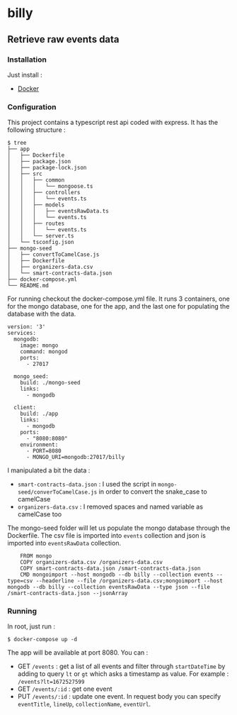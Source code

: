# billy

## Retrieve raw events data
### Installation 
Just install :
- [Docker](https://docs.docker.com/engine/install/) 

### Configuration
This project contains a typescript rest api coded with express. It has the following structure :
``` 
$ tree
├── app
│   ├── Dockerfile
│   ├── package.json
│   ├── package-lock.json
│   ├── src
│   │   ├── common
│   │   │   └── mongoose.ts
│   │   ├── controllers
│   │   │   └── events.ts
│   │   ├── models
│   │   │   ├── eventsRawData.ts
│   │   │   └── events.ts
│   │   ├── routes
│   │   │   └── events.ts
│   │   └── server.ts
│   └── tsconfig.json
├── mongo-seed
│   ├── convertToCamelCase.js
│   ├── Dockerfile
│   ├── organizers-data.csv
│   └── smart-contracts-data.json
├── docker-compose.yml
└── README.md
```

For running checkout the docker-compose.yml file. It runs 3 containers, one for the mongo database, one for the app, and the last one for populating the database with the data.
```
version: '3'
services:
  mongodb:
    image: mongo
    command: mongod
    ports:
      - 27017

  mongo_seed:
    build: ./mongo-seed
    links:
      - mongodb

  client:
    build: ./app
    links:
      - mongodb
    ports:
      - "8080:8080"
    environment:
      - PORT=8080
      - MONGO_URI=mongodb:27017/billy
```

I manipulated a bit the data :
- `smart-contracts-data.json` : I used the script in `mongo-seed/converToCamelCase.js` in order to convert the snake_case to camelCase
- `organizers-data.csv` : I removed spaces and named variable as camelCase too

The mongo-seed folder will let us populate the mongo database through the Dockerfile. The csv file is imported into `events` collection and json is imported into `eventsRawData` collection.
```
    FROM mongo
    COPY organizers-data.csv /organizers-data.csv
    COPY smart-contracts-data.json /smart-contracts-data.json
    CMD mongoimport --host mongodb --db billy --collection events --type=csv --headerline --file /organizers-data.csv;mongoimport --host mongodb --db billy --collection eventsRawData --type json --file /smart-contracts-data.json --jsonArray
```

### Running
In root, just run :
```
$ docker-compose up -d
```

The app will be available at port 8080. You can : 
- GET `/events` : get a list of all events and filter through `startDateTime` by adding to query `lt` or `gt` which asks a timestamp as value. For example : `/events?lt=1672527599`
- GET `/events/:id` : get one event
- PUT `/events/:id` : update one event. In request body you can specify `eventTitle`, `lineUp`, `collectionName`, `eventUrl`.